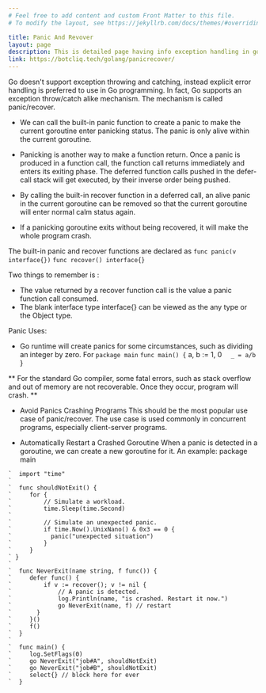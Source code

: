 ```yaml
---
# Feel free to add content and custom Front Matter to this file.
# To modify the layout, see https://jekyllrb.com/docs/themes/#overriding-theme-defaults

title: Panic And Revover
layout: page
description: This is detailed page having info exception handling in golang.
link: https://botcliq.tech/golang/panicrecover/
---
```


Go doesn't support exception throwing and catching, instead explicit error handling is preferred to use in Go programming. In fact, Go supports an exception throw/catch alike mechanism. The mechanism is called panic/recover.

 * We can call the built-in panic function to create a panic to make the current goroutine enter panicking status. The panic is only alive within the current goroutine.

 * Panicking is another way to make a function return. Once a panic is produced in a function call, the function call returns immediately and enters its exiting phase. The   deferred function calls pushed in the defer-call stack will get executed, by their inverse order being pushed.

 * By calling the built-in recover function in a deferred call, an alive panic in the current goroutine can be removed so that the current goroutine will enter normal calm status again.

 * If a panicking goroutine exits without being recovered, it will make the whole program crash.

The built-in panic and recover functions are declared as
	` func panic(v interface{}) `
	` func recover() interface{} `
  
Two things to remember is :
  * The value returned by a recover function call is the value a panic function call consumed.
  * The  blank interface type interface{} can be viewed as the any type or the Object type.
  
Panic Uses:
 * Go runtime will create panics for some circumstances, such as dividing an integer by zero. For
    ` package main
    `
    ` func main() {
    `   a, b := 1, 0
    `	_ = a/b
    ` }
    
 ** For the standard Go compiler, some fatal errors, such as stack overflow and out of memory are not recoverable. Once they occur, program will crash. **
 
 * Avoid Panics Crashing Programs
  This should be the most popular use case of panic/recover. The use case is used commonly in concurrent programs, especially client-server programs.
 
 * Automatically Restart a Crashed Goroutine
   When a panic is detected in a goroutine, we can create a new goroutine for it. An example:
   package main

```import "log"
`  import "time"
`
`  func shouldNotExit() {
`	  for {
`		  // Simulate a workload.
`		  time.Sleep(time.Second)
`
`		  // Simulate an unexpected panic.
`		  if time.Now().UnixNano() & 0x3 == 0 {
`			panic("unexpected situation")
`		  }
`	  }
` }
`
`  func NeverExit(name string, f func()) {
`	  defer func() {
`		  if v := recover(); v != nil {
`			  // A panic is detected.
`			  log.Println(name, "is crashed. Restart it now.")
`			  go NeverExit(name, f) // restart
`	  	}
`	  }()
`	  f()
`  }
`  
`  func main() {
`	  log.SetFlags(0)
`	  go NeverExit("job#A", shouldNotExit)
`	  go NeverExit("job#B", shouldNotExit)
`	  select{} // block here for ever
`  }
```  
  
  
